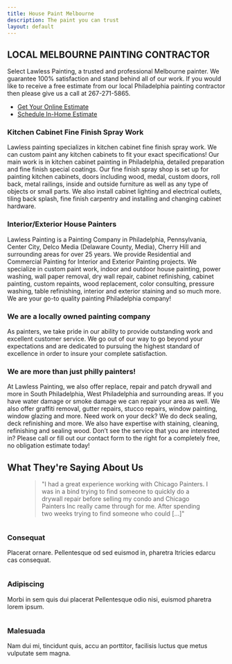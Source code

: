 ```yaml
---
title: House Paint Melbourne 
description: The paint you can trust
layout: default
---
```

<section id="banner">
	<div class="content">
		<h1>LOCAL MELBOURNE PAINTING CONTRACTOR</h1>
		<p>Select Lawless Painting, a trusted and professional Melbourne painter. We guarantee 100% satisfaction and stand behind all of our work. If you would like to receive a free estimate from our local Philadelphia painting contractor then please give us a call at 267-271-5865.</p>
		<ul class="actions">
			<li><a href="#one" class="button scrolly">Get Your Online Estimate</a></li>
			<li><a href="#one" class="button scrolly">Schedule In-Home Estimate</a></li>
		</ul>
	</div>
</section>
<section id="main" class="wrapper">
	<div class="inner">
		<div class="row">
			<div class="6u 12u$(small)">
				<h3>Kitchen Cabinet Fine Finish Spray Work</h3>
				<p>Lawless painting specializes in kitchen cabinet fine finish spray work. We can custom paint any kitchen cabinets to fit your exact specifications! Our main work is in kitchen cabinet painting in Philadelphia, detailed preparation and fine finish special coatings. Our fine finish spray shop is set up for painting kitchen cabinets, doors including wood, medal, custom doors, roll back, metal railings, inside and outside furniture as well as any type of objects or small parts. We also install cabinet lighting and electrical outlets, tiling back splash, fine finish carpentry and installing and changing cabinet hardware.</p>
			</div>
			<div class="6u$ 12u$(small)">
				<h3>Interior/Exterior House Painters</h3>
				<p>Lawless Painting is a Painting Company in Philadelphia, Pennsylvania, Center City, Delco Media (Delaware County, Media), Cherry Hill and surrounding areas for over 25 years. We provide Residential and Commercial Painting for Interior and Exterior Painting projects. We specialize in custom paint work, indoor and outdoor house painting, power washing, wall paper removal, dry wall repair, cabinet refinishing, cabinet painting, custom repaints, wood replacement, color consulting, pressure washing, table refinishing, interior and exterior staining and so much more. We are your go-to quality painting Philadelphia company!</p>
			</div>
			<div class="6u 12u$(small)">
				<h3>We are a locally owned painting company</h3>
				<p>As painters, we take pride in our ability to provide outstanding work and excellent customer service. We go out of our way to go beyond your expectations and are dedicated to pursuing the highest standard of excellence in order to insure your complete satisfaction.</p>
			</div>
			<div class="6u$ 12u$(small)">
				<h3>We are more than just philly painters!</h3>
				<p>At Lawless Painting, we also offer replace, repair and patch drywall  and more in South Philadelphia, West Philadelphia and surrounding areas. If you have water damage or smoke damage we can repair your area as well. We also offer graffiti removal, gutter repairs, stucco repairs, window painting, window glazing and more. Need work on your deck? We do deck sealing, deck refinishing and more. We also have expertise with staining, cleaning, refinishing and sealing wood. Don’t see the service that you are interested in? Please call or fill out our contact form to the right for a completely free, no obligation estimate today!</p>
			</div>
		</div>
	</div>
</section>	
										

<section id="two" class="wrapper style1 special">
	<div class="inner">
		<h2>What They're Saying About Us</h2>
		<figure>
		    <blockquote>
		        "I had a great experience working with Chicago Painters. I was in a bind trying to find someone to quickly do a drywall repair before selling my condo and Chicago Painters Inc really came through for me. After spending two weeks trying to find someone who could [...]"
		    </blockquote>
		    <footer>
		       <!--  <cite class="author">Jane Anderson</cite>
		        <cite class="company">CEO, Untitled</cite> -->
		    </footer>
		</figure>
	</div>
</section>

<section id="three" class="wrapper">
		<div class="inner flex flex-3">
			<div class="flex-item box">
				<div class="image fit">
					<img src="images/pic02.jpg" alt="" />
				</div>
				<div class="content">
					<h3>Consequat</h3>
					<p>Placerat ornare. Pellentesque od sed euismod in, pharetra ltricies edarcu cas consequat.</p>
				</div>
			</div>
			<div class="flex-item box">
				<div class="image fit">
					<img src="images/pic03.jpg" alt="" />
				</div>
				<div class="content">
					<h3>Adipiscing</h3>
					<p>Morbi in sem quis dui placerat Pellentesque odio nisi, euismod pharetra lorem ipsum.</p>
				</div>
			</div>
			<div class="flex-item box">
				<div class="image fit">
					<img src="images/pic04.jpg" alt="" />
				</div>
				<div class="content">
					<h3>Malesuada</h3>
					<p>Nam dui mi, tincidunt quis, accu an porttitor, facilisis luctus que metus vulputate sem magna.</p>
				</div>
			</div>
		</div>
	</section>			